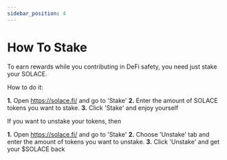 ```yaml
---
sidebar_position: 4
---
```


# How To Stake

To earn rewards while you contributing in DeFi safety, you need just stake your SOLACE.

How to do it:

**1.** Open https://solace.fi/ and go to 'Stake'
**2.** Enter the amount of SOLACE tokens you want to stake.
**3.** Click 'Stake' and enjoy yourself

If you want to unstake your tokens, then

**1.** Open https://solace.fi/ and go to 'Stake'
**2.** Choose 'Unstake' tab and enter the amount of tokens you want to unstake.
**3.** Click 'Unstake' and get your $SOLACE back